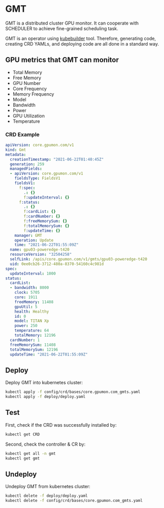 # GMT

GMT is a distributed cluster GPU monitor. It can cooperate with SCHEDULER to achieve fine-grained scheduling task. 

GMT is an operator using [kubebuilder](https://book.kubebuilder.io/) tool. Therefore, generating code, creating CRD YAMLs, and deploying code are all done in a standard way.



## GPU metrics that GMT can monitor

- Total Memory 
- Free Memory 
- GPU Number
- Core Frequency
- Memory Frequency
- Model
- Bandwidth
- Power
- GPU Utilization
- Temperature

### CRD Example

```yaml
apiVersion: core.gpumon.com/v1
kind: Gmt
metadata:
  creationTimestamp: "2021-06-22T01:40:45Z"
  generation: 259
  managedFields:
  - apiVersion: core.gpumon.com/v1
    fieldsType: FieldsV1
    fieldsV1:
      f:spec:
        .: {}
        f:updateInterval: {}
      f:status:
        .: {}
        f:cardList: {}
        f:cardNumber: {}
        f:freeMemorySum: {}
        f:totalMemorySum: {}
        f:updateTime: {}
    manager: GMT
    operation: Update
    time: "2021-06-22T01:55:09Z"
  name: gpu03-poweredge-t420
  resourceVersion: "32504258"
  selfLink: /apis/core.gpumon.com/v1/gmts/gpu03-poweredge-t420
  uid: 0ee0cb26-3712-480a-8370-54160c4c981d
spec:
  updateInterval: 1000
status:
  cardList:
  - bandwidth: 8000
    clock: 5705
    core: 1911
    freeMemory: 11408
    gpuUtil: 5
    health: Healthy
    id: 0
    model: TITAN Xp
    power: 250
    temperature: 64
    totalMemory: 12196
  cardNumber: 1
  freeMemorySum: 11408
  totalMemorySum: 12196
  updateTime: "2021-06-22T01:55:09Z"
```

## Deploy

Deploy GMT into kubernetes cluster:

```sh
kubectl apply -f config/crd/bases/core.gpumon.com_gmts.yaml
kubectl apply -f deploy/deploy.yaml
```

## Test

First, check if the CRD was successfully installed by:

```sh
kubectl get CRD
```

Second, check the controller & CR by:

```sh
kubectl get all -n gmt
kubectl get gmt
```

## Undeploy

Undeploy GMT from kubernetes cluster:

```sh
kubectl delete -f deploy/deploy.yaml
kubectl delete -f config/crd/bases/core.gpumon.com_gmts.yaml
```

 
